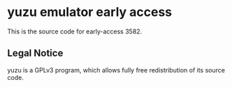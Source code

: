 yuzu emulator early access
=============

This is the source code for early-access 3582.

## Legal Notice

yuzu is a GPLv3 program, which allows fully free redistribution of its source code.